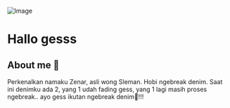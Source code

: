 ![Image](https://github.com/user-attachments/assets/464ef5d7-28f2-4dfa-a42c-c65617fa60bf)
# Hallo gesss
## About me ️🎠
Perkenalkan namaku Zenar, asli wong Sleman. Hobi ngebreak denim. Saat ini denimku ada 2, yang 1 udah fading gess, yang 1 lagi masih proses ngebreak.. ayo gess ikutan ngebreak denim👖!!!
